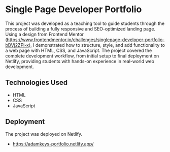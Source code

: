 # Single Page Developer Portfolio

This project was developed as a teaching tool to guide students through the process of building a fully responsive and SEO-optimized landing page. Using a design from Frontend Mentor (https://www.frontendmentor.io/challenges/singlepage-developer-portfolio-bBVj2ZPi-x), 
I demonstrated how to structure, style, and add functionality to a web page with HTML, CSS, and JavaScript. The project covered the complete development workflow, from initial setup to final deployment on Netlify, providing students with hands-on experience 
in real-world web development.

## Technologies Used
- HTML
- CSS
- JavaScript

## Deployment
The project was deployed on Netlify. 
- https://adamkeys-portfolio.netlify.app/
